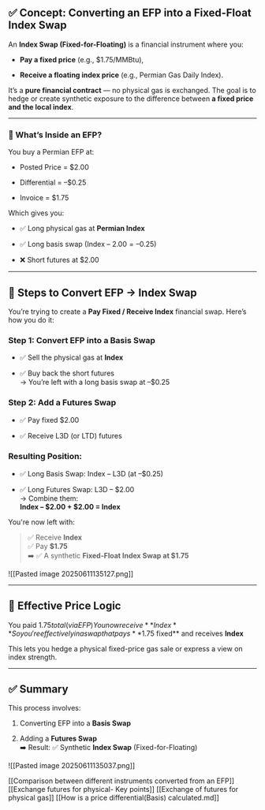 ## ✅ Concept: Converting an EFP into a Fixed-Float Index Swap

An **Index Swap (Fixed-for-Floating)** is a financial instrument where you:

- **Pay a fixed price** (e.g., $1.75/MMBtu),
    
- **Receive a floating index price** (e.g., Permian Gas Daily Index).
    

It’s a **pure financial contract** — no physical gas is exchanged. The goal is to hedge or create synthetic exposure to the difference between **a fixed price and the local index**.

---

### 🧠 What’s Inside an EFP?

You buy a Permian EFP at:

- Posted Price = $2.00
    
- Differential = –$0.25
    
- Invoice = $1.75
    

Which gives you:

- ✅ Long physical gas at **Permian Index**
    
- ✅ Long basis swap (Index – $2.00 = –$0.25)
    
- ❌ Short futures at $2.00
    

---

## 🔧 Steps to Convert EFP → Index Swap

You’re trying to create a **Pay Fixed / Receive Index** financial swap. Here’s how you do it:

### Step 1: Convert EFP into a Basis Swap

- ✅ Sell the physical gas at **Index**
    
- ✅ Buy back the short futures  
    → You’re left with a long basis swap at –$0.25
    

### Step 2: Add a Futures Swap

- ✅ Pay fixed $2.00
    
- ✅ Receive L3D (or LTD) futures
    

### Resulting Position:

- ✅ Long Basis Swap: Index – L3D (at –$0.25)
    
- ✅ Long Futures Swap: L3D – $2.00  
    → Combine them:  
    **Index – $2.00 + $2.00 = Index**
    

You're now left with:

> ✅ Receive **Index**  
> ✅ Pay **$1.75**  
> ➡️ ✅ A synthetic **Fixed-Float Index Swap at $1.75**


![[Pasted image 20250611135127.png]]

---

## 🧮 Effective Price Logic

You paid $1.75 total (via EFP)  
You now receive **Index**  
So you're effectively in a swap that pays **$1.75 fixed** and receives **Index**

This lets you hedge a physical fixed-price gas sale or express a view on index strength.

---

## ✅ Summary

This process involves:

1. Converting EFP into a **Basis Swap**
    
2. Adding a **Futures Swap**  
    ➡️ Result: ✅ Synthetic **Index Swap** (Fixed-for-Floating)



![[Pasted image 20250611135037.png]]

[[Comparison between different instruments converted from an EFP]]
[[Exchange futures for physical- Key points]]
[[Exchange of futures for physical gas]]
[[How is a price differential(Basis) calculated.md]]